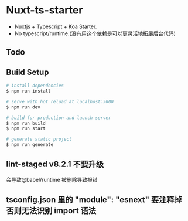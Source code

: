 # Nuxt-ts-starter

- Nuxtjs + Typescript + Koa Starter.  
- No typescript/runtime.(没有用这个依赖是可以更灵活地拓展后台代码)


## Todo



## Build Setup

``` bash
# install dependencies
$ npm run install

# serve with hot reload at localhost:3000
$ npm run dev

# build for production and launch server
$ npm run build
$ npm run start

# generate static project
$ npm run generate
```

## lint-staged v8.2.1 不要升级
会导致@babel/runtime 被删除导致报错

## tsconfig.json 里的 "module": "esnext" 要注释掉 否则无法识别 import 语法
